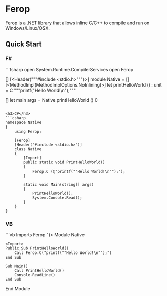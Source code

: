 Ferop
=

Ferop is a .NET library that allows inline C/C++ to compile and run on Windows/Linux/OSX.

Quick Start
-

<h3>F#</h3>
```fsharp
open System.Runtime.CompilerServices
open Ferop

[<Ferop>]
[<Header("""#include <stdio.h>""")>]
module Native =
    [<Import>]
    [<MethodImpl(MethodImplOptions.NoInlining)>]
    let printHelloWorld () : unit = C """printf("Hello World!\n");"""

[<EntryPoint>]
let main args =
    Native.printHelloWorld ()
    0
```

<h3>C#</h3>
```csharp
namespace Native
{
    using Ferop;

    [Ferop]
    [Header("#include <stdio.h>")]
    class Native
    {
        [Import]
        public static void PrintHelloWorld()
        {
            Ferop.C (@"printf(""Hello World!\n"");");
        }

        static void Main(string[] args)
        {
            PrintHelloWorld();
            System.Console.Read();
        }
    }
}
```

<h3>VB</h3>
```vb
Imports Ferop

<Ferop>
<Header("#include <stdio.h>")>
Module Native

    <Import>
    Public Sub PrintHelloWorld()
        Call Ferop.C("printf(""Hello World!\n"");")
    End Sub

    Sub Main()
        Call PrintHelloWorld()
        Console.ReadLine()
    End Sub

End Module
```
